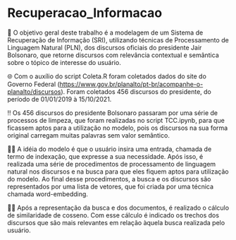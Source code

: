 # Recuperacao_Informacao


🏁 O objetivo geral deste trabalho é a modelagem de um Sistema de Recuperação de Informação (SRI), utilizando técnicas de Processamento de Linguagem Natural (PLN), dos discursos oficiais do presidente Jair Bolsonaro, que retorne discursos com relevância contextual e semântica sobre o tópico de interesse do usuário. 

🌐 Com o auxílio do script Coleta.R foram coletados dados do site do Governo Federal (https://www.gov.br/planalto/pt-br/acompanhe-o-planalto/discursos). 
Foram coletados 456 discursos do presidente, do período de 01/01/2019 à 15/10/2021.

‼ Os 456 discursos do presidente Bolsonaro passaram por uma série de processos de limpeza, que foram realizadas no script TCC.ipynb, para que ficassem aptos para a utilização no modelo, pois os discursos na sua forma original carregam muitas palavras sem valor semântico.

👨‍💻 A idéia do modelo é que o usuário insira uma entrada, chamada de termo de indexação, que expresse a sua necessidade. Após isso, é realizada uma série de procedimentos de processamento de linguagem natural nos discursos
e na busca para que eles fiquem aptos para utilização do modelo. Ao final desse procedimentos, a busca e os discursos são representados por uma lista de vetores, que foi criada por uma técnica chamada word-embedding. 

👨‍💻 Após a representação da busca e dos documentos, é realizado o cálculo de similaridade de cosseno. Com esse cálculo é indicado os trechos dos discursos que são mais relevantes em relação àquela busca realizada pelo usuário. 

